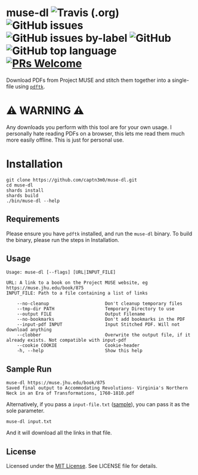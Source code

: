 # muse-dl ![Travis (.org)](https://img.shields.io/travis/captn3m0/muse-dl) ![GitHub issues](https://img.shields.io/github/issues/captn3m0/muse-dl) ![GitHub issues by-label](https://img.shields.io/github/issues/captn3m0/muse-dl/bug?color=red&label=open%20bugs) ![GitHub](https://img.shields.io/github/license/captn3m0/muse-dl) ![GitHub top language](https://img.shields.io/github/languages/top/captn3m0/muse-dl) [![PRs Welcome](https://img.shields.io/badge/PRs-welcome-brightgreen.svg?style=flat-square)](http://makeapullrequest.com) 

Download PDFs from Project MUSE and stitch them together into a single-file using [`pdftk`](https://www.pdflabs.com/tools/pdftk-the-pdf-toolkit/).

# :warning: WARNING :warning:

Any downloads you perform with this tool are for your own usage. I personally hate reading PDFs on a browser, this lets me read them much more easily offline. This is just for personal use.

# Installation

```
git clone https://github.com/captn3m0/muse-dl.git
cd muse-dl
shards install
shards build
./bin/muse-dl --help
```

## Requirements

Please ensure you have `pdftk` installed, and run the `muse-dl` binary. To build the binary, please run the steps in Installation.

## Usage

```
Usage: muse-dl [--flags] [URL|INPUT_FILE]

URL: A link to a book on the Project MUSE website, eg https://muse.jhu.edu/book/875
INPUT_FILE: Path to a file containing a list of links

    --no-cleanup                     Don't cleanup temporary files
    --tmp-dir PATH                   Temporary Directory to use
    --output FILE                    Output Filename
    --no-bookmarks                   Don't add bookmarks in the PDF
    --input-pdf INPUT                Input Stitched PDF. Will not download anything
    --clobber                        Overwrite the output file, if it already exists. Not compatible with input-pdf
    --cookie COOKIE                  Cookie-header
    -h, --help                       Show this help
```

## Sample Run

```
muse-dl https://muse.jhu.edu/book/875
Saved final output to Accommodating Revolutions- Virginia's Northern Neck in an Era of Transformations, 1760-1810.pdf
```

Alternatively, if you pass a `input-file.txt` ([sample](https://paste.ubuntu.com/p/myBkNn6DSP/)), you can pass it as the sole parameter.

`muse-dl input.txt`

And it will download all the links in that file.

## License

Licensed under the [MIT License](https://nemo.mit-license.org/). See LICENSE file for details.